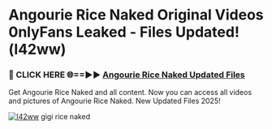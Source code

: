 # Angourie Rice Naked Original Videos 0nlyFans Leaked - Files Updated! (l42ww)

<h3>🔴 CLICK HERE 🌐==►► <a href="https://tinyurl.com/up5wt9bj" rel="nofollow">Angourie Rice Naked Updated Files</a></h3>

Get Angourie Rice Naked and all content. Now you can access all videos and pictures of Angourie Rice Naked. New Updated Files 2025!

[![l42ww](https://i.imgur.com/ABiUzMV.gif)](https://tinyurl.com/up5wt9bj)
gigi rice naked